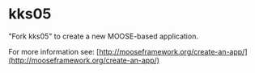 kks05
=====

"Fork kks05" to create a new MOOSE-based application.

For more information see: [http://mooseframework.org/create-an-app/](http://mooseframework.org/create-an-app/)
